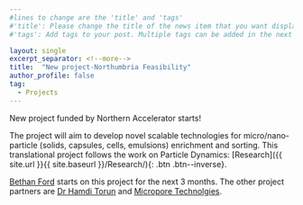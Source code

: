 ```yaml
---
#lines to change are the 'title' and 'tags'
#'title': Please change the title of the news item that you want displayed on the page 'News'
#'tags': Add tags to your post. Multiple tags can be added in the next line. The current list shows the ones already on the website. If your desired tag matches these then please retain, otherwise you can add more. Please make sure of the letter case; we would not want repeats like 'jobs' and 'jobs'

layout: single
excerpt_separator: <!--more-->
title:  "New project-Northumbria Feasibility"
author_profile: false		
tag: 							
  - Projects
---
```


New project funded by Northern Accelerator starts!

<!--more-->

The project will aim to develop novel scalable technologies for micro/nano-particle (solids, capsules, cells, emulsions) enrichment and sorting. This translational project follows the work on Particle Dynamics: [Research]({{ site.url }}{{ site.baseurl }}/Research/){: .btn .btn--inverse}.

[Bethan Ford](https://researchportal.northumbria.ac.uk/en/persons/bethan-ford "BF") starts on this project for the next 3 months. The other project partners are [Dr Hamdi Torun](https://researchportal.northumbria.ac.uk/en/persons/hamdi-torun "HT") and [Micropore Technolgies](https://microporetech.com/ "MT").

